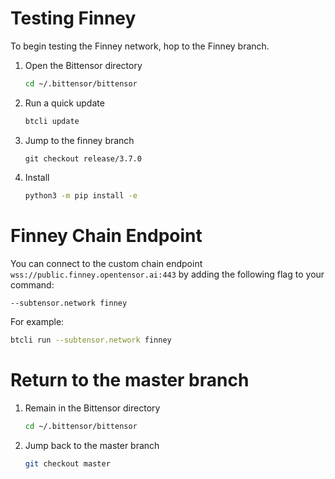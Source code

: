 # Testing Finney

To begin testing the Finney network, hop to the Finney branch.

1. Open the Bittensor directory
   ```bash
   cd ~/.bittensor/bittensor
   ```

1. Run a quick update
   ```bash
   btcli update
   ```

1. Jump to the finney branch
   ```
   git checkout release/3.7.0
   ```

1. Install
   ```bash
   python3 -m pip install -e
   ```

# Finney Chain Endpoint

You can connect to the custom chain endpoint
`wss://public.finney.opentensor.ai:443` by adding the following flag to your
command:

```bash
--subtensor.network finney
```
For example:
```bash
btcli run --subtensor.network finney
```

# Return to the master branch

1. Remain in the Bittensor directory
   ```bash
   cd ~/.bittensor/bittensor
   ```

1. Jump back to the master branch
   ```bash
   git checkout master
   ```

